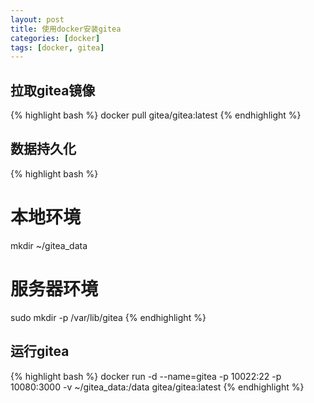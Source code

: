 ```yaml
---
layout: post
title: 使用docker安装gitea
categories: [docker]
tags: [docker, gitea]
---
```

## 拉取gitea镜像

{% highlight bash %}
docker pull gitea/gitea:latest
{% endhighlight %}

## 数据持久化
{% highlight bash %}
# 本地环境
mkdir ~/gitea_data

# 服务器环境
sudo mkdir -p /var/lib/gitea
{% endhighlight %}

## 运行gitea

{% highlight bash %}
docker run -d --name=gitea -p 10022:22 -p 10080:3000 -v ~/gitea_data:/data gitea/gitea:latest
{% endhighlight %}
